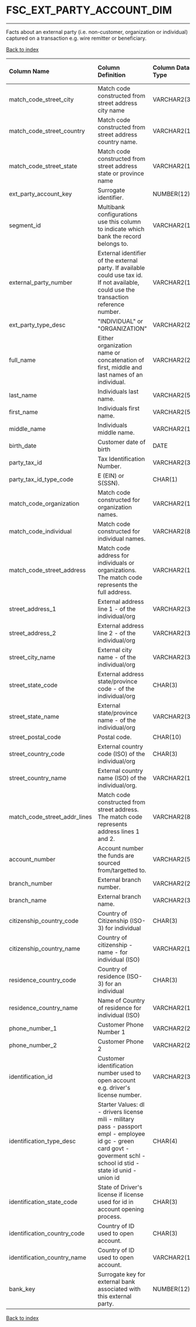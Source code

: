 # **FSC_EXT_PARTY_ACCOUNT_DIM**

---

Facts about an external party (i.e. non-customer, organization or individual) captured on a transaction e.g. wire remitter or beneficiary.

[Back to index](./index.md)

| Column Name                  | Column Definition                                                                                                                                                         | Column Data Type   | Column Null Option   | PK   | FK   |
|:-----------------------------|:--------------------------------------------------------------------------------------------------------------------------------------------------------------------------|:-------------------|:---------------------|:-----|:-----|
| match_code_street_city       | Match code constructed from street address city name                                                                                                                      | VARCHAR2(30)       | Null                 | No   | No   |
| match_code_street_country    | Match code constructed from street address country name.                                                                                                                  | VARCHAR2(15)       | Null                 | No   | No   |
| match_code_street_state      | Match code constructed from street address state or province name                                                                                                         | VARCHAR2(15)       | Null                 | No   | No   |
| ext_party_account_key        | Surrogate identifier.                                                                                                                                                     | NUMBER(12)         | Not Null             | Yes  | No   |
| segment_id                   | Multibank configurations use this column to indicate which bank the record belongs to.                                                                                    | VARCHAR2(128)      | Not Null             | Yes  | No   |
| external_party_number        | External identifier of the external party.  If available could use tax id.  If not available, could use the transaction reference number.                                 | VARCHAR2(100)      | Null                 | No   | No   |
| ext_party_type_desc          | "INDIVIDUAL" or "ORGANIZATION"                                                                                                                                            | VARCHAR2(20)       | Null                 | No   | No   |
| full_name                    | Either organization name or concatenation of first, middle and last names of an individual.                                                                               | VARCHAR2(200)      | Null                 | No   | No   |
| last_name                    | Individuals last name.                                                                                                                                                    | VARCHAR2(50)       | Null                 | No   | No   |
| first_name                   | Individuals first name.                                                                                                                                                   | VARCHAR2(50)       | Null                 | No   | No   |
| middle_name                  | Individuals middle name.                                                                                                                                                  | VARCHAR2(100)      | Null                 | No   | No   |
| birth_date                   | Customer date of birth                                                                                                                                                    | DATE               | Null                 | No   | No   |
| party_tax_id                 | Tax Identification Number.                                                                                                                                                | VARCHAR2(35)       | Null                 | No   | No   |
| party_tax_id_type_code       | E (EIN)  or S(SSN).                                                                                                                                                       | CHAR(1)            | Null                 | No   | No   |
| match_code_organization      | Match code constructed for organization names.                                                                                                                            | VARCHAR2(100)      | Null                 | No   | No   |
| match_code_individual        | Match code constructed for individual names.                                                                                                                              | VARCHAR2(80)       | Null                 | No   | No   |
| match_code_street_address    | Match code address for individuals or organizations. The match code represents the full address.                                                                          | VARCHAR2(140)      | Null                 | No   | No   |
| street_address_1             | External address line 1 - of the individual/org                                                                                                                           | VARCHAR2(35)       | Null                 | No   | No   |
| street_address_2             | External address line 2 - of the individual/org                                                                                                                           | VARCHAR2(35)       | Null                 | No   | No   |
| street_city_name             | External city name - of the individual/org                                                                                                                                | VARCHAR2(35)       | Null                 | No   | No   |
| street_state_code            | External address state/province code - of the individual/org                                                                                                              | CHAR(3)            | Null                 | No   | No   |
| street_state_name            | External state/province name - of the individual/org                                                                                                                      | VARCHAR2(35)       | Null                 | No   | No   |
| street_postal_code           | Postal code.                                                                                                                                                              | CHAR(10)           | Null                 | No   | No   |
| street_country_code          | External country code (ISO) of the individual/org                                                                                                                         | CHAR(3)            | Null                 | No   | No   |
| street_country_name          | External country name (ISO) of the individual/org.                                                                                                                        | VARCHAR2(100)      | Null                 | No   | No   |
| match_code_street_addr_lines | Match code constructed from street address. The match code represents address lines 1 and 2.                                                                              | VARCHAR2(80)       | Null                 | No   | No   |
| account_number               | Account number the funds are sourced from/targetted to.                                                                                                                   | VARCHAR2(50)       | Null                 | No   | No   |
| branch_number                | External branch number.                                                                                                                                                   | VARCHAR2(25)       | Null                 | No   | No   |
| branch_name                  | External branch name.                                                                                                                                                     | VARCHAR2(35)       | Null                 | No   | No   |
| citizenship_country_code     | Country of Citizenship (ISO-3) for individual                                                                                                                             | CHAR(3)            | Null                 | No   | No   |
| citizenship_country_name     | Country of citizenship - name - for individual (ISO)                                                                                                                      | VARCHAR2(100)      | Null                 | No   | No   |
| residence_country_code       | Country of residence (ISO-3) for an individual                                                                                                                            | CHAR(3)            | Null                 | No   | No   |
| residence_country_name       | Name of Country of residence for individual (ISO)                                                                                                                         | VARCHAR2(100)      | Null                 | No   | No   |
| phone_number_1               | Customer Phone Number 1                                                                                                                                                   | VARCHAR2(25)       | Null                 | No   | No   |
| phone_number_2               | Customer Phone 2                                                                                                                                                          | VARCHAR2(25)       | Null                 | No   | No   |
| identification_id            | Customer identification number used to open account e.g. driver's license number.                                                                                         | VARCHAR2(35)       | Null                 | No   | No   |
| identification_type_desc     | Starter Values: dl - drivers license mili - military pass - passport empl - employee id gc - green card govt - goverment schl - school id stid - state id unid - union id | CHAR(4)            | Null                 | No   | No   |
| identification_state_code    | State of Driver's license if license used for id in account opening process.                                                                                              | CHAR(3)            | Null                 | No   | No   |
| identification_country_code  | Country of ID used to open account.                                                                                                                                       | CHAR(3)            | Null                 | No   | No   |
| identification_country_name  | Country of ID used to open account.                                                                                                                                       | VARCHAR2(100)      | Null                 | No   | No   |
| bank_key                     | Surrogate key for external bank associated with this external party.                                                                                                      | NUMBER(12)         | Null                 | No   | No   |

[Back to index](./index.md)